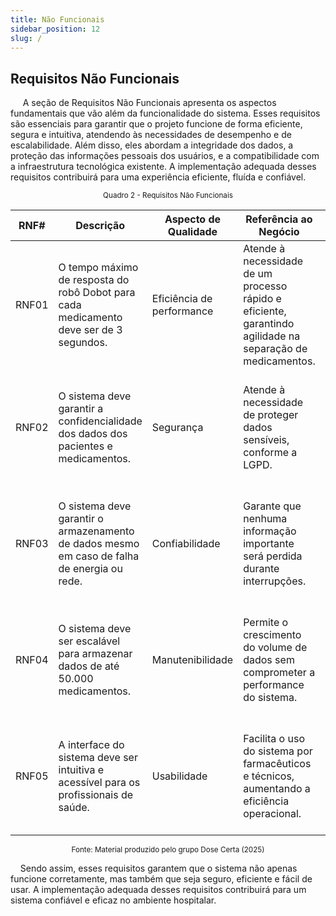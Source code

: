 ```yaml
---
title: Não Funcionais
sidebar_position: 12
slug: /
---
```


## Requisitos Não Funcionais

&nbsp;&nbsp;&nbsp;&nbsp; A seção de Requisitos Não Funcionais apresenta os aspectos fundamentais que vão além da funcionalidade do sistema. Esses requisitos são essenciais para garantir que o projeto funcione de forma eficiente, segura e intuitiva, atendendo às necessidades de desempenho e de escalabilidade. Além disso, eles abordam a integridade dos dados, a proteção das informações pessoais dos usuários, e a compatibilidade com a infraestrutura tecnológica existente. A implementação adequada desses requisitos contribuirá para uma experiência eficiente, fluída e confiável.


<div align="center">
<sup>Quadro 2 - Requisitos Não Funcionais</sup>

| RNF#  | Descrição                                                                                                 | Aspecto de Qualidade     | Referência ao Negócio                                                                                          | Teste                                                                                                  | Caso de Aceite                                                                                                         | Caso de Recusa                                                                                                       | Prioridade |
|-----------|-----------------------------------------------------------------------------------------------------------------|------------------------------|------------------------------------------------------------------------------------------------------------------------|------------------------------------------------------------------------------------------------------------|---------------------------------------------------------------------------------------------------------------------------|--------------------------------------------------------------------------------------------------------------------------|----------------|
| RNF01     | O tempo máximo de resposta do robô Dobot para cada medicamento deve ser de 3 segundos.                         | Eficiência de performance   | Atende à necessidade de um processo rápido e eficiente, garantindo agilidade na separação de medicamentos.         | Testes de desempenho para medir o tempo de resposta em condições normais e de pico.                        | O robô seleciona e valida medicamentos em menos de 3 segundos em 95% das tentativas.                                     | O robô demora mais de 3 segundos em 5% ou mais das tentativas.                                                           | Não            |
| RNF02     | O sistema deve garantir a confidencialidade dos dados dos pacientes e medicamentos.                              | Segurança                   | Atende à necessidade de proteger dados sensíveis, conforme a LGPD.                                                  | Testes de autenticação, autorização e simulação de ataques para avaliar a segurança.                       | Dados sensíveis são protegidos, e acessos não autorizados são bloqueados.                                             | Dados são acessíveis por usuários não autorizados ou falhas na identificação de tentativas de invasão.               | Sim            |
| RNF03     | O sistema deve garantir o armazenamento de dados mesmo em caso de falha de energia ou rede.                      | Confiabilidade               | Garante que nenhuma informação importante será perdida durante interrupções.                                   | Testes de falha de rede/energia, verificando o armazenamento local e posterior sincronização.                   | Dados armazenados localmente são sincronizados corretamente após a restauração da conexão.                             | Perda de dados durante falhas ou problemas na sincronização após o retorno da conexão.                                | Sim            |
| RNF04     | O sistema deve ser escalável para armazenar dados de até 50.000 medicamentos.                                   | Manutenibilidade             | Permite o crescimento do volume de dados sem comprometer a performance do sistema.                                    | Testes de estresse para verificar a capacidade de armazenamento e acesso a grandes volumes de dados.       | O sistema armazena e acessa dados de 50.000 medicamentos sem perda significativa de desempenho.                           | O sistema apresenta lentidão ou falhas ao acessar dados em grandes volumes.                                              | Não            |
| RNF05     | A interface do sistema deve ser intuitiva e acessível para os profissionais de saúde.                            | Usabilidade                  | Facilita o uso do sistema por farmacêuticos e técnicos, aumentando a eficiência operacional.                        | Testes de usabilidade com a equipe da farmácia, avaliando a facilidade de uso e compreensão da interface.      | Profissionais conseguem operar o sistema sem necessidade de treinamento extensivo.                                        | Profissionais enfrentam dificuldades significativas para operar o sistema sem suporte constante.                         | Sim            |

<sup>Fonte: Material produzido pelo grupo Dose Certa (2025)</sup>
</div>

&nbsp;&nbsp;&nbsp;&nbsp;Sendo assim, esses requisitos garantem que o sistema não apenas funcione corretamente, mas também que seja seguro, eficiente e fácil de usar. A implementação adequada desses requisitos contribuirá para um sistema confiável e eficaz no ambiente hospitalar.

